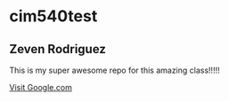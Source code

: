 # cim540test

## Zeven Rodriguez

This is my super awesome repo for this amazing class!!!!!

[Visit Google.com](http://www.google.com)
